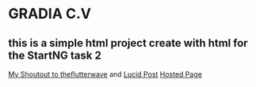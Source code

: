# GRADIA C.V

## this is a simple html project create with html for the StartNG task 2

[My Shoutout to theflutterwave](https://twitter.com/GMutambay/status/1165017681126408194) and
[Lucid Post](https://lucid.blog/gradimutdev/post/1566639733)
[Hosted Page](https://gradimut.github.io/StartNG-gradia/)
